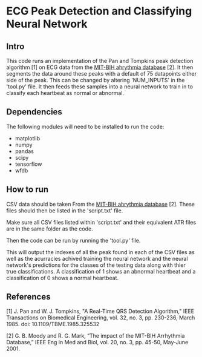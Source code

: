 # ECG Peak Detection and Classifying Neural Network

## Intro

This code runs an implementation of the Pan and Tompkins peak detection algorithm [1] on ECG data from the [MIT-BIH ahrythmia database](https://physionet.org/content/mitdb/1.0.0/) [2]. It then segments the data around these peaks with a default of 75 datapoints either side of the peak. This can be changed by altering 'NUM_INPUTS' in the 'tool.py' file. It then feeds these samples into a neural network to train in to classify each heartbeat as normal or abnormal.

## Dependencies

The following modules will need to be installed to run the code:
* matplotlib
* numpy
* pandas
* scipy
* tensorflow
* wfdb

## How to run

CSV data should be taken From the [MIT-BIH ahrythmia database](https://physionet.org/content/mitdb/1.0.0/) [2]. These files should then be listed in the 'script.txt' file.

Make sure all CSV files listed within 'script.txt' and their equivalent ATR files are in the same folder as the code.

Then the code can be run by running the 'tool.py' file.

This will output the indexes of all the peak found in each of the CSV files as well as the acurracies achived training the neural network and the neural network's predictions for the classes of the testing data along with thier true classifications. A classification of 1 shows an abnormal heartbeat and a classification of 0 shows a normal heartbeat.

## References

[1] J. Pan and W. J. Tompkins, "A Real-Time QRS Detection Algorithm," IEEE Transactions on Biomedical Engineering, vol. 32, no. 3, pp. 230-236, March 1985. doi: 10.1109/TBME.1985.325532

[2] G. B. Moody and R. G. Mark, “The impact of the MIT-BIH Arrhythmia Database,” IEEE Eng in Med and Biol, vol. 20, no. 3, pp. 45-50, May-June 2001.
